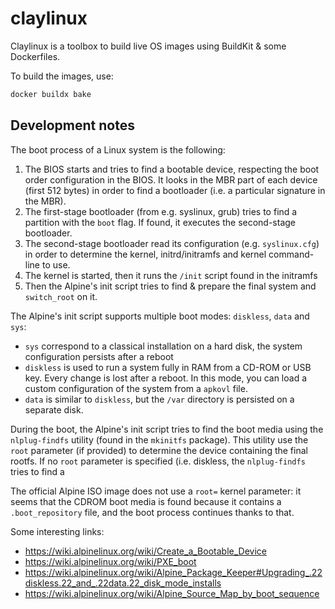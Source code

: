 # claylinux

Claylinux is a toolbox to build live OS images using BuildKit & some Dockerfiles.

To build the images, use:
```bash
docker buildx bake
```

## Development notes

The boot process of a Linux system is the following:
1. The BIOS starts and tries to find a bootable device, respecting the boot order configuration in the BIOS. It looks
in the MBR part of each device (first 512 bytes) in order to find a bootloader (i.e. a particular signature in the MBR).
2. The first-stage bootloader (from e.g. syslinux, grub) tries to find a partition with the `boot` flag. If found, it
executes the second-stage bootloader.
3. The second-stage bootloader read its configuration (e.g. `syslinux.cfg`) in order to determine the kernel,
initrd/initramfs and kernel command-line to use.
4. The kernel is started, then it runs the `/init` script found in the initramfs
5. Then the Alpine's init script tries to find & prepare the final system and `switch_root` on it.

The Alpine's init script supports multiple boot modes: `diskless`, `data` and `sys`:
- `sys` correspond to a classical installation on a hard disk, the system configuration persists after a reboot
- `diskless` is used to run a system fully in RAM from a CD-ROM or USB key. Every change is lost after a reboot. In
this mode, you can load a custom configuration of the system from a `apkovl` file.
- `data` is similar to `diskless`, but the `/var` directory is persisted on a separate disk.

During the boot, the Alpine's init script tries to find the boot media using the `nlplug-findfs` utility
(found in the `mkinitfs` package). This utility use the `root` parameter (if provided) to determine the device
containing the final rootfs. If no `root` parameter is specified (i.e. diskless, the `nlplug-findfs` tries to find a

The official Alpine ISO image does not use a `root=`  kernel parameter: it seems that the CDROM boot media is found
because it contains a `.boot_repository` file, and the boot process continues thanks to that.

Some interesting links:
- https://wiki.alpinelinux.org/wiki/Create_a_Bootable_Device
- https://wiki.alpinelinux.org/wiki/PXE_boot
- https://wiki.alpinelinux.org/wiki/Alpine_Package_Keeper#Upgrading_.22diskless.22_and_.22data.22_disk_mode_installs
- https://wiki.alpinelinux.org/wiki/Alpine_Source_Map_by_boot_sequence
